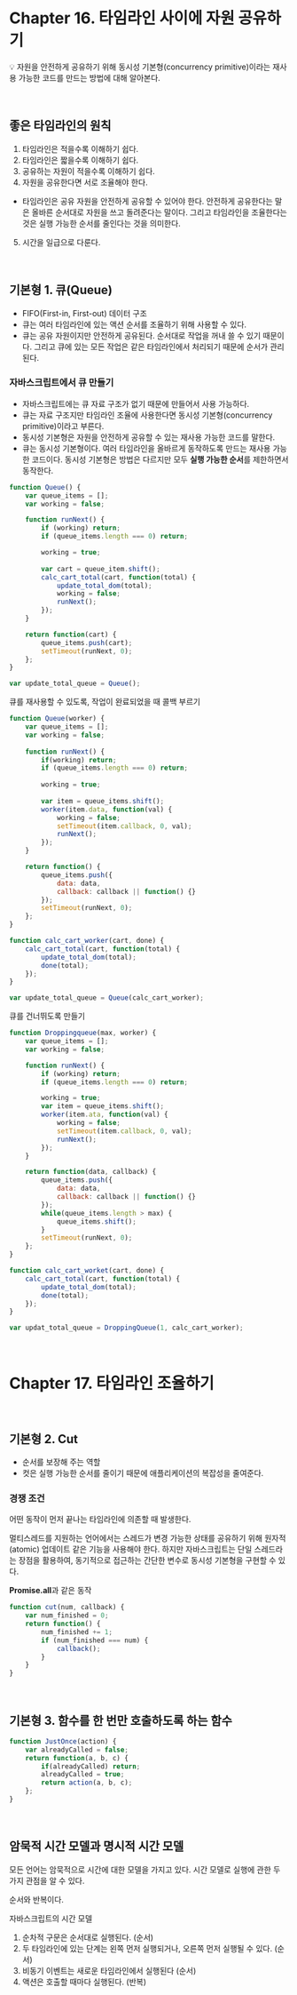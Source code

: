 # Chapter 16. 타임라인 사이에 자원 공유하기


💡 자원을 안전하게 공유하기 위해 동시성 기본형(concurrency primitive)이라는 재사용 가능한 코드를 만드는 방법에 대해 알아본다.




<br/>

## 좋은 타임라인의 원칙

1. 타임라인은 적을수록 이해하기 쉽다.
2. 타임라인은 짧을수록 이해하기 쉽다.
3. 공유하는 자원이 적을수록 이해하기 쉽다.
4. 자원을 공유한다면 서로 조율해야 한다.
- 타임라인은 공유 자원을 안전하게 공유할 수 있어야 한다. 안전하게 공유한다는 말은 올바른 순서대로 자원을 쓰고 돌려준다는 말이다. 그리고 타임라인을 조율한다는 것은 실행 가능한 순서를 줄인다는 것을 의미한다.
5. 시간을 일급으로 다룬다.

<br/>

## 기본형 1. 큐(Queue)

- FIFO(First-in, First-out) 데이터 구조
- 큐는 여러 타임라인에 있는 액션 순서를 조율하기 위해 사용할 수 있다.
- 큐는 공유 자원이지만 안전하게 공유된다. 순서대로 작업을 꺼내 쓸 수 있기 때문이다. 그리고 큐에 있는 모든 작업은 같은 타임라인에서 처리되기 때문에 순서가 관리된다.

### 자바스크립트에서 큐 만들기

- 자바스크립트에는 큐 자료 구조가 없기 때문에 만들어서 사용 가능하다.
- 큐는 자료 구조지만 타임라인 조율에 사용한다면 동시성 기본형(concurrency primitive)이라고 부른다.
- 동시성 기본형은 자원을 안전하게 공유할 수 있는 재사용 가능한 코드를 말한다.
- 큐는 동시성 기본형이다. 여러 타임라인을 올바르게 동작하도록 만드는 재사용 가능한 코드이다. 동시성 기본형은 방법은 다르지만 모두 **실행 가능한 순서**를 제한하면서 동작한다.

```jsx
function Queue() {
	var queue_items = [];
	var working = false;

	function runNext() {
		if (working) return;
		if (queue_items.length === 0) return;

		working = true;
		
		var cart = queue_item.shift();
		calc_cart_total(cart, function(total) {
			update_total_dom(total);
			working = false;
			runNext();
		});
	}

	return function(cart) {
		queue_items.push(cart);
		setTimeout(runNext, 0);
	};
}

var update_total_queue = Queue();
```

큐를 재사용할 수 있도록, 작업이 완료되었을 때 콜백 부르기

```jsx
function Queue(worker) {
	var queue_items = [];
	var working = false;
	
	function runNext() {
		if(working) return;
		if (queue_items.length === 0) return;
		
		working = true;
		
		var item = queue_items.shift();
		worker(item.data, function(val) {
			working = false;
			setTimeout(item.callback, 0, val);
			runNext();
		});
	}

	return function() {
		queue_items.push({
			data: data,
			callback: callback || function() {}
		});
		setTimeout(runNext, 0);
	};
}

function calc_cart_worker(cart, done) {
	calc_cart_total(cart, function(total) {
		update_total_dom(total);
		done(total);
	});
}

var update_total_queue = Queue(calc_cart_worker);
```

큐를 건너뛰도록 만들기

```jsx
function Droppingqueue(max, worker) {
	var queue_items = [];
	var working = false;

	function runNext() {
		if (working) return;
		if (queue_items.length === 0) return;

		working = true;
		var item = queue_items.shift();
		worker(item.ata, function(val) {
			working = false;
			setTimeout(item.callback, 0, val);
			runNext();
		});
	}

	return function(data, callback) {
		queue_items.push({
			data: data,
			callback: callback || function() {}
		});
		while(queue_items.length > max) {
			queue_items.shift();
		}
		setTimeout(runNext, 0);
	};
}

function calc_cart_worket(cart, done) {
	calc_cart_total(cart, function(total) {
		update_total_dom(total);
		done(total);
	});
}

var updat_total_queue = DroppingQueue(1, calc_cart_worker);

```

<br/>

# Chapter 17. 타임라인 조율하기

<br/>

## 기본형 2. Cut

- 순서를 보장해 주는 역할
- 컷은 실행 가능한 순서를 줄이기 때문에 애플리케이션의 복잡성을 줄여준다.

### 경쟁 조건

어떤 동작이 먼저 끝나는 타임라인에 의존할 때 발생한다.

멀티스레드를 지원하는 언어에서는 스레드가 변경 가능한 상태를 공유하기 위해 원자적 (atomic) 업데이트 같은 기능을 사용해야 한다. 하지만 자바스크립트는 단일 스레드라는 장점을 활용하여, 동기적으로 접근하는 간단한 변수로 동시성 기본형을 구현할 수 있다. 

**Promise.all**과 같은 동작

```jsx
function cut(num, callback) {
	var num_finished = 0;
	return function() {
		num_finished += 1;
		if (num_finished === num) {
			callback();
		}
	}
}
```

<br/>

## 기본형 3. 함수를 한 번만 호출하도록 하는 함수

```jsx
function JustOnce(action) {
	var alreadyCalled = false;
	return function(a, b, c) {
		if(alreadyCalled) return;
		alreadyCalled = true;
		return action(a, b, c);
	};
}
```

<br/>

## 암묵적 시간 모델과 명시적 시간 모델

모든 언어는 암묵적으로 시간에 대한 모델을 가지고 있다. 시간 모델로 실행에 관한 두 가지 관점을 알 수 있다.

순서와 반복이다.

자바스크립트의 시간 모델

1. 순차적 구문은 순서대로 실행된다. (순서)
2. 두 타임라인에 있는 단계는 왼쪽 먼저 실행되거나, 오른쪽 먼저 실행될 수 있다. (순서)
3. 비동기 이벤트는 새로운 타임라인에서 실행된다 (순서)
4. 액션은 호출할 때마다 실행된다. (반복)
